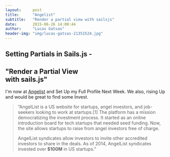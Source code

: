```yaml
---
layout:     post
title:      "Angelist"
subtitle:   "Render a partial view with sailsjs"
date:       2015-06-26 14:00:44
author:     "Lucas Gatsas"
header-img: "img/lucas-gatsas-21351524.jpg"
---
```

<h2 class="section-heading">Setting Partials in Sails.js -</h2>
<h2 class="section-heading">"Render a Partial View <br> with sails.js"</h2>


I'm now at <a href="https://angel.co/lucas-gatsas">Angelist</a> and Set Up my Full Profile Next Week. We also, rising Up and would be great to find some Invest.




<blockquote>
“AngelList is a US website for startups, angel investors, and job-seekers looking to work at startups.[1] The platform has a mission democratizing the investment process. It started as an online introduction board for tech startups that needed seed funding. Now, the site allows startups to raise from angel investors free of charge.

AngelList syndicates allow investors to invite other accredited investors to share in the deals. 
As of 2014, AngelList syndicates invested over <strong>$100M</strong> in US startups.” 
</blockquote>

